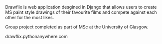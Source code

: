  Drawflix is web application desgined in Django that allows users to create MS paint style drawings of their favourite films and compete against each other for the most likes.

 Group project completed as part of MSc at the University of Glasgow.

 drawflix.pythonanywhere.com
